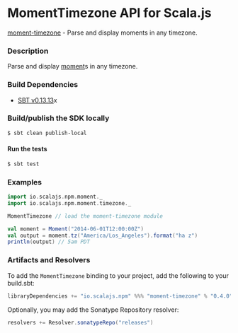 MomentTimezone API for Scala.js
=======================
[moment-timezone](https://www.npmjs.com/package/moment-timezone) - Parse and display moments in any timezone.

### Description

Parse and display [moment](https://github.com/scalajs-io/moment)s in any timezone.

### Build Dependencies

* [SBT v0.13.13](http://www.scala-sbt.org/download.html)x

### Build/publish the SDK locally

```bash
$ sbt clean publish-local
```

#### Run the tests

```bash
$ sbt test
```

### Examples

```scala
import io.scalajs.npm.moment._
import io.scalajs.npm.moment.timezone._

MomentTimezone // load the moment-timezone module

val moment = Moment("2014-06-01T12:00:00Z")
val output = moment.tz("America/Los_Angeles").format("ha z")
println(output) // 5am PDT
```

### Artifacts and Resolvers

To add the `MomentTimezone` binding to your project, add the following to your build.sbt:  

```sbt
libraryDependencies += "io.scalajs.npm" %%% "moment-timezone" % "0.4.0"
```

Optionally, you may add the Sonatype Repository resolver:

```sbt   
resolvers += Resolver.sonatypeRepo("releases") 
```
